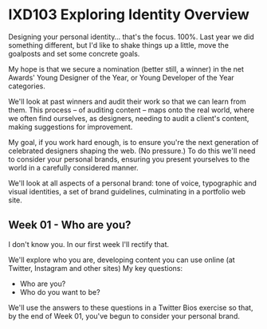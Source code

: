IXD103 Exploring Identity Overview
==================================

Designing your personal identity… that's the focus. 100%. Last year we did something different, but I'd like to shake things up a little, move the goalposts and set some concrete goals.

My hope is that we secure a nomination (better still, a winner) in the net Awards' Young Designer of the Year, or Young Developer of the Year categories.

We'll look at past winners and audit their work so that we can learn from them. This process – of auditing content – maps onto the real world, where we often find ourselves, as designers, needing to audit a client's content, making suggestions for improvement.

My goal, if you work hard enough, is to ensure you're the next generation of celebrated designers shaping the web. (No pressure.) To do this we'll need to consider your personal brands, ensuring you present yourselves to the world in a carefully considered manner.

We'll look at all aspects of a personal brand: tone of voice, typographic and visual identities, a set of brand guidelines, culminating in a portfolio web site.



Week 01 - Who are you?
----------------------

I don't know you. In our first week I'll rectify that.

We'll explore who you are, developing content you can use online (at Twitter, Instagram and other sites) My key questions:

+ Who are you?
+ Who do you want to be?

We'll use the answers to these questions in a Twitter Bios exercise so that, by the end of Week 01, you've begun to consider your personal brand.



<!--

1 + 1 + 1 = 5
-------------


This is all about how you're made up of all of the influences you inherit. How *looking* - **actually looking** - matters, hugely.



Voice and Tone
--------------

The language we use is important… Words. Voice and tone. These define a brand. Are you: Murphy? Mr Murphy? Chris? Christopher? I? He? First person? Third person?

All of this needs work, we'll do a wee analysis of others' work, etc.. Maybe this is a tone 




Brand Strategy
--------------

What exactly do we mean by this?How everything ties together… This might come **before** 'Who are you?' If so, show the Young Designer of the Year folks in this week.









Black and White - 1 (Monogram)
------------------------------

For the next three weeks we're focused on form, pure and simple. Colour comes later.

Some examples.

Wolfgang Weingart, etc. Early Swiss designers, etc..



Black and White - 2 (Wordmark)
------------------------------

Yves Saint Laurent
The Scottish Gallery



Black and White - 3 (Marque)
----------------------------

This is more about marques, visual manifestations of an identity.





A Consistent Brand Across the Web
---------------------------------

GitHub Icon, Twitter Avatar…





Corporate Identity
------------------

Talk about a framework for everything… This could be a before and after style thing? With CI first, followed by a practical session on web-based guidelines.

+ Brand
  + Colour
  + Black and White
  + Reversal
  + Etc.  


-->



 


